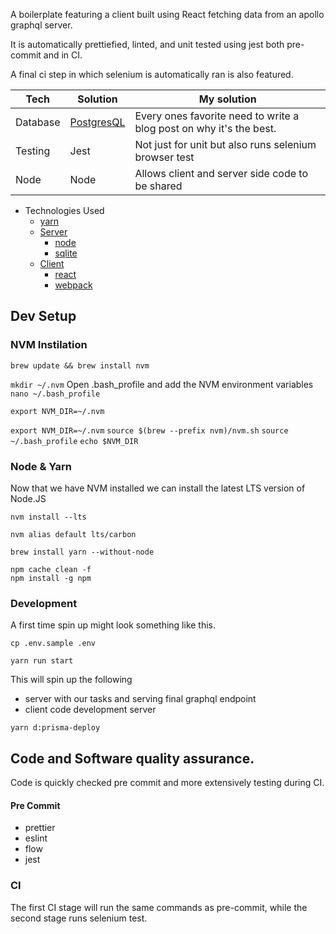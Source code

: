 A boilerplate featuring a client built using React fetching data from an apollo graphql server.

It is automatically prettiefied, linted, and unit tested using jest both pre-commit and in CI.

A final ci step in which selenium is automatically ran is also featured.

| Tech              | Solution                                                        | My solution                                                                         |
|-------------------|-----------------------------------------------------------------|-------------------------------------------------------------------------------------|
| Database          | [PostgresQL](https://www.postgresql.org)                        | Every ones favorite need to write a blog post on why it's the best.                 |
| Testing           | Jest                                                            | Not just for unit but also runs selenium browser test                               |
| Node              | Node                                                            | Allows client and server side code to be shared                                     |

* Technologies Used
  * [yarn](#sqlite)
  * [Server](#server)
    * [node](#node)
    * [sqlite](#sqlite)
  * [Client](#client)
    * [react](#sqlite)
    * [webpack](#webpack)

## Dev Setup

### NVM Instilation
`brew update && brew install nvm`

`mkdir ~/.nvm`
Open .bash_profile and add the NVM environment variables
`nano ~/.bash_profile`

```
export NVM_DIR=~/.nvm
```

`export NVM_DIR=~/.nvm`
`source $(brew --prefix nvm)/nvm.sh`
`source ~/.bash_profile`
`echo $NVM_DIR`

### Node & Yarn
Now that we have NVM installed we can install the latest LTS version of Node.JS

`nvm install --lts`

`nvm alias default lts/carbon`

`brew install yarn --without-node`

```
npm cache clean -f
npm install -g npm
 ```

### Development

A first time spin up might look something like this.

```
cp .env.sample .env
```

```
yarn run start
```

This will spin up the following
* server with our tasks and serving final graphql endpoint
* client code development server


```
yarn d:prisma-deploy
```
## Code and Software quality assurance.
Code is quickly checked pre commit and more extensively testing during CI.

#### Pre Commit
* prettier
* eslint
* flow
* jest

### CI
The first CI stage will run the same commands as pre-commit, while the second stage runs selenium test.
